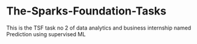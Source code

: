 # The-Sparks-Foundation-Tasks
This is the TSF task no 2 of data analytics and business internship named Prediction using supervised ML
